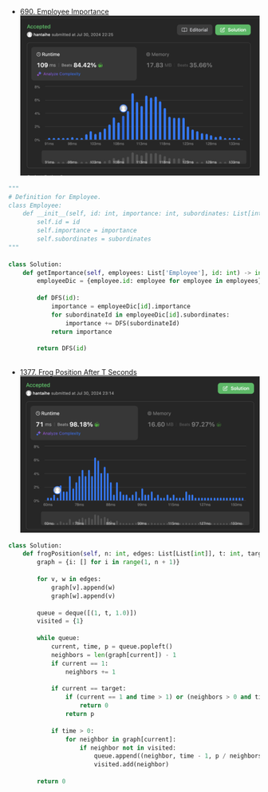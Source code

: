 - [690. Employee Importance](https://leetcode.com/problems/employee-importance/description/)
![image](./images/sol1.png)

``` python
"""
# Definition for Employee.
class Employee:
    def __init__(self, id: int, importance: int, subordinates: List[int]):
        self.id = id
        self.importance = importance
        self.subordinates = subordinates
"""

class Solution:
    def getImportance(self, employees: List['Employee'], id: int) -> int:
        employeeDic = {employee.id: employee for employee in employees}

        def DFS(id):
            importance = employeeDic[id].importance            
            for subordinateId in employeeDic[id].subordinates:
                importance += DFS(subordinateId)
            return importance
        
        return DFS(id)
        
```

- [1377. Frog Position After T Seconds](https://leetcode.com/problems/frog-position-after-t-seconds/description/)
![image](./images/sol2.png)

``` python
class Solution:
    def frogPosition(self, n: int, edges: List[List[int]], t: int, target: int) -> float:
        graph = {i: [] for i in range(1, n + 1)}

        for v, w in edges:
            graph[v].append(w)
            graph[w].append(v)

        queue = deque([(1, t, 1.0)])
        visited = {1}

        while queue:
            current, time, p = queue.popleft()
            neighbors = len(graph[current]) - 1
            if current == 1:
                neighbors += 1

            if current == target:
                if (current == 1 and time > 1) or (neighbors > 0 and time > 0):
                    return 0
                return p

            if time > 0:
                for neighbor in graph[current]:
                    if neighbor not in visited:
                        queue.append((neighbor, time - 1, p / neighbors))
                        visited.add(neighbor)

        return 0
```